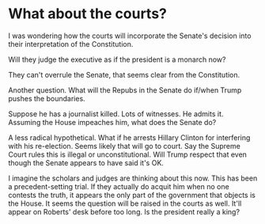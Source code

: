 # What about the courts?
I was wondering how the courts will incorporate the Senate's decision into their interpretation of the Constitution. 

Will they judge the executive as if the president is a monarch now?

They can't overrule the Senate, that seems clear from the Constitution.

Another question. What will the Repubs in the Senate do if/when Trump pushes the boundaries. 

Suppose he has a journalist killed. Lots of witnesses. He admits it. Assuming the House impeaches him, what does the Senate do? 

A less radical hypothetical. What if he arrests Hillary Clinton for interfering with his re-election. Seems likely that will go to court. Say the Supreme Court rules this is illegal or unconstitutional. Will Trump respect that even though the Senate appears to have said it's OK.

I imagine the scholars and judges are thinking about this now. This has been a precedent-setting trial. If they actually do acquit him when no one contests the truth, it appears the only part of the government that objects is the House. It seems the question will be raised in the courts as well. It'll appear on Roberts' desk before too long. Is the president really a king?

